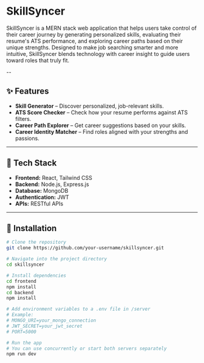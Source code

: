 # SkillSyncer

SkillSyncer is a MERN stack web application that helps users take control of their career journey by generating personalized skills, evaluating their resume's ATS performance, and exploring career paths based on their unique strengths. Designed to make job searching smarter and more intuitive, SkillSyncer blends technology with career insight to guide users toward roles that truly fit.

--

## ✨ Features

- **Skill Generator** – Discover personalized, job-relevant skills.
- **ATS Score Checker** – Check how your resume performs against ATS filters.
- **Career Path Explorer** – Get career suggestions based on your skills.
- **Career Identity Matcher** – Find roles aligned with your strengths and passions.

---

## 🔧 Tech Stack

- **Frontend:** React, Tailwind CSS  
- **Backend:** Node.js, Express.js  
- **Database:** MongoDB  
- **Authentication:** JWT  
- **APIs:** RESTful APIs

---

## 🚀 Installation

```bash
# Clone the repository
git clone https://github.com/your-username/skillsyncer.git

# Navigate into the project directory
cd skillsyncer

# Install dependencies
cd frontend
npm install
cd backend
npm install

# Add environment variables to a .env file in /server
# Example:
# MONGO_URI=your_mongo_connection
# JWT_SECRET=your_jwt_secret
# PORT=5000

# Run the app
# You can use concurrently or start both servers separately
npm run dev
